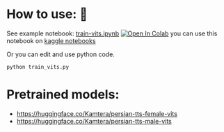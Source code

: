 # How to use: 📢
See example notebook: [train-vits.ipynb](./train-vits.ipynb) [![Open In Colab](https://colab.research.google.com/assets/colab-badge.svg)](https://colab.research.google.com/github/karim23657/Persian-tts-coqui/blob/main/recepies/vits/train-vits.ipynb)
you can use this notebook on [kaggle notebooks](https://www.kaggle.com/)

Or you can edit and use python code.
```
python train_vits.py
```

# Pretrained models:
- https://huggingface.co/Kamtera/persian-tts-female-vits
- https://huggingface.co/Kamtera/persian-tts-male-vits

